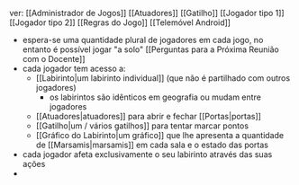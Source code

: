 ver:
	[[Administrador de Jogos]]
	[[Atuadores]]
	[[Gatilho]]
	[[Jogador tipo 1]]
	[[Jogador tipo 2]]
	[[Regras do Jogo]]
	[[Telemóvel Android]]

- espera-se uma quantidade plural de jogadores em cada jogo, no entanto é possível jogar "a solo" [[Perguntas para a Próxima Reunião com o Docente]]
- cada jogador tem acesso a:
	- [[Labirinto|um labirinto individual]] (que não é partilhado com outros jogadores)
		- os labirintos são idênticos em geografia ou mudam entre jogadores
	- [[Atuadores|atuadores]] para abrir e fechar [[Portas|portas]]
	- [[Gatilho|um / vários gatilhos]] para tentar marcar pontos
	- [[Gráfico do Labirinto|um gráfico]] que lhe apresenta a quantidade de [[Marsamis|marsamis]] em cada sala e o estado das portas
- cada jogador afeta exclusivamente o seu labirinto através das suas ações
- 